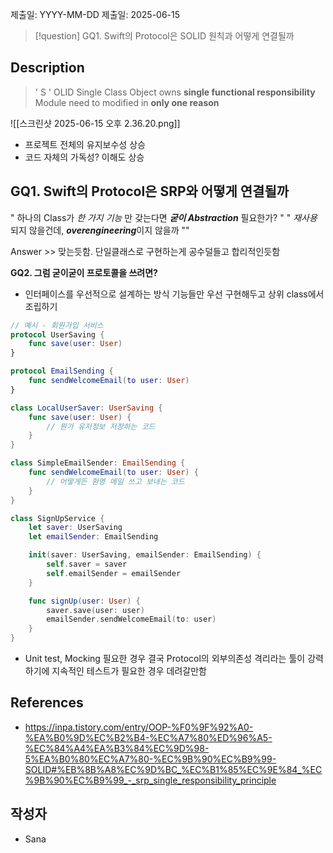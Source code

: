 제출일: YYYY-MM-DD
제출일: 2025-06-15

>[!question]
>GQ1. Swift의 Protocol은 SOLID 원칙과 어떻게 연결될까

## Description
>' S ' OLID 
>Single Class Object owns **single functional responsibility** 
>Module need to modified in **only one reason**

![[스크린샷 2025-06-15 오후 2.36.20.png]]
- 프로젝트 전체의 유지보수성 상승
- 코드 자체의 가독성? 이해도 상승 
## GQ1. Swift의 Protocol은 SRP와 어떻게 연결될까
" 하나의 Class가 *한 가지 기능* 만 갖는다면 ***굳이 Abstraction*** 필요한가? "
" *재사용* 되지 않을건데, ***overengineering***이지 않을까 ""

Answer >> 맞는듯함. 단일클래스로 구현하는게 공수덜들고 합리적인듯함

**GQ2. 그럼 굳이굳이 프로토콜을 쓰려면?** 
- 인터페이스를 우선적으로 설계하는 방식 
	기능들만 우선 구현해두고 상위 class에서 조립하기
```swift
// 예시 - 회원가입 서비스
protocol UserSaving {
    func save(user: User)
}

protocol EmailSending {
    func sendWelcomeEmail(to user: User)
}

class LocalUserSaver: UserSaving {
    func save(user: User) {
        // 뭔가 유저정보 저장하는 코드
    }
}

class SimpleEmailSender: EmailSending {
    func sendWelcomeEmail(to user: User) {
        // 어떻게든 환영 메일 쓰고 보내는 코드
    }
}

class SignUpService {
    let saver: UserSaving
    let emailSender: EmailSending

    init(saver: UserSaving, emailSender: EmailSending) {
        self.saver = saver
        self.emailSender = emailSender
    }

    func signUp(user: User) {
        saver.save(user: user)
        emailSender.sendWelcomeEmail(to: user)
    }
}
```
- Unit test, Mocking 필요한 경우
	결국 Protocol의 외부의존성 격리라는 툴이 강력하기에 지속적인 테스트가 필요한 경우 데려갈만함

## References
- https://inpa.tistory.com/entry/OOP-%F0%9F%92%A0-%EA%B0%9D%EC%B2%B4-%EC%A7%80%ED%96%A5-%EC%84%A4%EA%B3%84%EC%9D%98-5%EA%B0%80%EC%A7%80-%EC%9B%90%EC%B9%99-SOLID#%EB%8B%A8%EC%9D%BC_%EC%B1%85%EC%9E%84_%EC%9B%90%EC%B9%99_-_srp_single_responsibility_principle

## 작성자
- Sana

